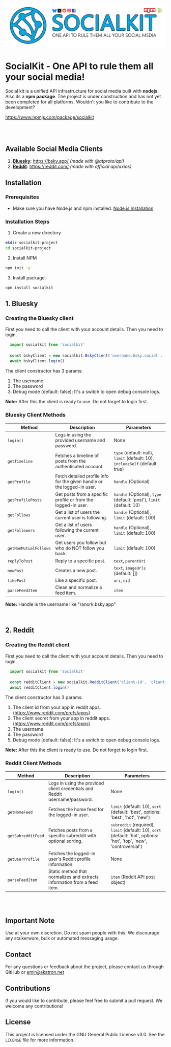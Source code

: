 ![SocialKit Logo](logo.png)

# SocialKit - One API to rule them all your social media!

Social kit is a unified API infrastructure for social media built with **nodejs**. Also its a **npm package**. The project is under construction and has not yet been completed for all platforms. Wouldn't you like to contribute to the development?

https://www.npmjs.com/package/socialkit

<br>
<br>

## Available Social Media Clients

1. **[Bluesky](#1-bluesky)**: https://bsky.app/ *(made with @atproto/api)*
2. **[Reddit](#2-reddit)**: https://reddit.com/ *(made with official api/axios)*


## Installation

### Prerequisites
- Make sure you have Node.js and npm installed. [Node.js Installation](https://nodejs.org/)

### Installation Steps
1. Create a new directory
```bash
mkdir socialkit-project
cd socialkit-project
```

2. Install NPM
```bash
npm init -y
```

3. Install package:
```bash
npm install socialkit
```



## 1. Bluesky

### Creating the Bluesky client

First you need to call the client with your account details. Then you need to login.

```js
  import socialkit from 'socialkit'

  const bskyClient = new socialkit.BskyClient('username.bsky.social', 'your-password')
  await bskyClient.login()
```

The client constructor has 3 params:
1. The username
2. The password
3. Debug mode (default: false): It's a switch to open debug console logs.

**Note:** After this the client is ready to use. Do not forget to login first.

### Bluesky Client Methods
| Method                | Description                                                                                 | Parameters                                                                                    |
|-----------------------|---------------------------------------------------------------------------------------------|-----------------------------------------------------------------------------------------------|
| `login()`             | Logs in using the provided username and password.                                           | None                                                                                          |
| `getTimeline`         | Fetches a timeline of posts from the authenticated account.                                 | `type` (default: null), `limit` (default: 10), `includeSelf` (default: true)                  |
| `getProfile`          | Fetch detailed profile info for the given handle or the logged-in user.                     | `handle` (Optional)                                                                           |
| `getProfilePosts`     | Get posts from a specific profile or from the logged-in user.                               | `handle` (Optional), `type` (default: 'post'), `limit` (default: 10)                          |
| `getFollows`          | Get a list of users the current user is following.                                          | `handle` (Optional), `limit` (default: 100)                                                   |
| `getFollowers`        | Get a list of users following the current user.                                             | `handle` (Optional), `limit` (default: 100)                                                   |
| `getNonMutualFollows` | Get users you follow but who do NOT follow you back.                                        | `limit` (default: 100)                                                                        |
| `replyToPost`         | Reply to a specific post.                                                                   | `text`, `parentUri`                                                                           |
| `newPost`             | Creates a new post.                                                                         | `text`, `imageUrls` (default: [])                                                             |
| `likePost`            | Like a specific post.                                                                       | `uri`, `cid`                                                                                  |
| `parseFeedItem`       | Clean and normalize a feed item.                                                            | `item`                                                                                        |


**Note:** Handle is the username like "ranork.bsky.app"

<br>

## 2. Reddit

### Creating the Reddit client

First you need to call the client with your account details. Then you need to login.

```js
  import socialkit from 'socialkit'

  const redditClient = new socialkit.RedditClient('client-id', 'client-secret', 'your-username', 'your-password')
  await redditClient.login()
```

The client constructor has 3 params:
1. The client id from your app in reddit apps. (https://www.reddit.com/prefs/apps)
2. The client secret from your app in reddit apps. (https://www.reddit.com/prefs/apps)
3. The username
4. The password
5. Debug mode (default: false): It's a switch to open debug console logs.

**Note:** After this the client is ready to use. Do not forget to login first.

### Reddit Client Methods
| Method                | Description                                                                                     | Parameters                                                                                     |
|-----------------------|-------------------------------------------------------------------------------------------------|------------------------------------------------------------------------------------------------|
| `login()`             | Logs in using the provided client credentials and Reddit username/password.                     | None                                                                                           |
| `getHomeFeed`         | Fetches the home feed for the logged-in user.                                                   | `limit` (default: 10), `sort` (default: 'best', options: 'best', 'hot', 'new')                 |
| `getSubredditFeed`    | Fetches posts from a specific subreddit with optional sorting.                                  | `subreddit` (required), `limit` (default: 10), `sort` (default: 'hot', options: 'hot', 'top', 'new', 'controversial') |
| `getUserProfile`      | Fetches the logged-in user's Reddit profile information.                                        | None                                                                                           |
| `parseFeedItem`       | Static method that normalizes and extracts information from a feed item.                | `item` (Reddit API post object)                                                               |



<br>
<br>

## Important Note
Use at your own discretion. Do not spam people with this. We discourage any stalkerware, bulk or automated messaging usage.

## Contact
For any questions or feedback about the project, please contact us through GitHub or emir@akatron.net

## Contributions
If you would like to contribute, please feel free to submit a pull request. We welcome any contributions!

## License
This project is licensed under the GNU General Public License v3.0. See the `LICENSE` file for more information.
